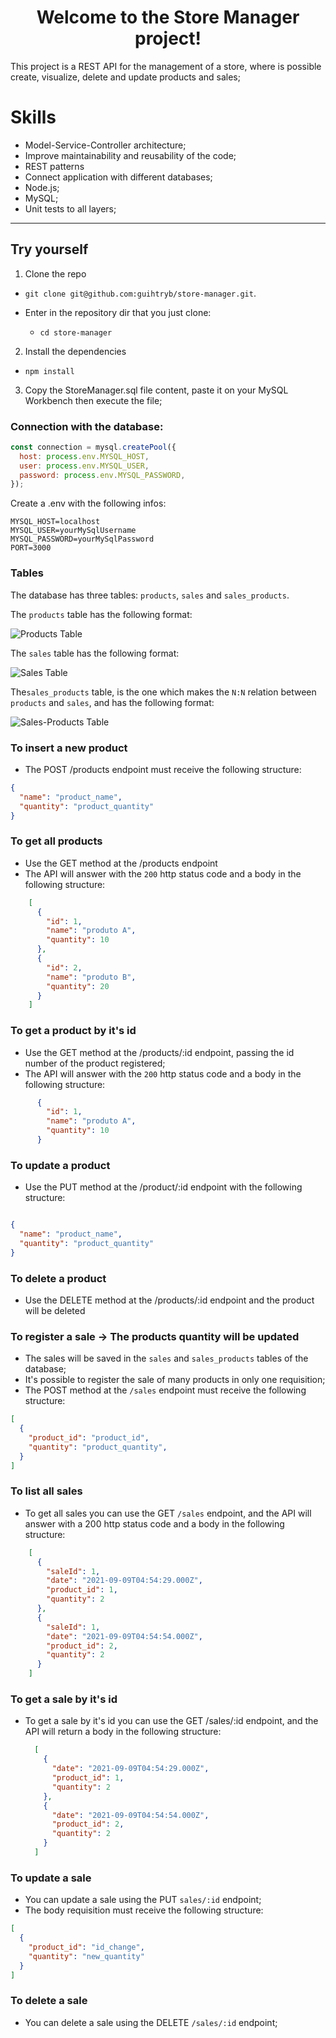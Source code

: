 <h1 align="center"> Welcome to the Store Manager project! </h1>
  
  This project is a REST API for the management of a store, where is possible create, visualize, delete and update products and sales;

# Skills

- Model-Service-Controller architecture;
- Improve maintainability and reusability of the code;
- REST patterns
- Connect application with different databases;
- Node.js;
- MySQL;
- Unit tests to all layers;

---

## Try yourself

1. Clone the repo

- `git clone git@github.com:guihtryb/store-manager.git`.

- Enter in the repository dir that you just clone:
  - `cd store-manager`

2. Install the dependencies

- `npm install`

3. Copy the StoreManager.sql file content, paste it on your MySQL Workbench then execute the file;

### Connection with the database:

```javascript
const connection = mysql.createPool({
  host: process.env.MYSQL_HOST,
  user: process.env.MYSQL_USER,
  password: process.env.MYSQL_PASSWORD,
});
```
Create a .env with the following infos:
```
MYSQL_HOST=localhost
MYSQL_USER=yourMySqlUsername
MYSQL_PASSWORD=yourMySqlPassword
PORT=3000
```
### Tables


The database has three tables: `products`, `sales` and `sales_products`.

The `products` table has the following format:

![Products Table](./public/tableproducts.png)

The `sales` table has the following format:

![Sales Table](./public/tablesales.png)

The`sales_products` table, is the one which makes the `N:N` relation between `products` and `sales`, and has the following format:

![Sales-Products Table](./public/tablesalesproducts.png)


### To insert a new product

- The POST /products endpoint must receive the following structure:

```json
{
  "name": "product_name",
  "quantity": "product_quantity"
}
```

### To get all products

- Use the GET method at the /products endpoint
- The API will answer with the `200` http status code and a body in the following structure:

```json
    [
      {
        "id": 1,
        "name": "produto A",
        "quantity": 10
      },
      {
        "id": 2,
        "name": "produto B",
        "quantity": 20
      }
    ]
  ```

### To get a product by it's id

- Use the GET method at the /products/:id endpoint, passing the id number of the product registered;
- The API will answer with the `200` http status code and a body in the following structure:

```json
      {
        "id": 1,
        "name": "produto A",
        "quantity": 10
      }
  ```


### To update a product

- Use the PUT method at the /product/:id endpoint with the following structure:

```json

{
  "name": "product_name",
  "quantity": "product_quantity"
}
```

### To delete a product

- Use the DELETE method at the /products/:id endpoint and the product will be deleted

### To register a sale -> The products quantity will be updated

- The sales will be saved in the `sales` and `sales_products` tables of the database;
- It's possible to register the sale of many products in only one requisition;
- The POST method at the `/sales` endpoint must receive the following structure:

```json
[
  {
    "product_id": "product_id",
    "quantity": "product_quantity",
  }
]
```

### To list all sales

- To get all sales you can use the GET `/sales` endpoint, and the API will answer with a 200 http status code and a body in the following structure:

```json
    [
      {
        "saleId": 1,
        "date": "2021-09-09T04:54:29.000Z",
        "product_id": 1,
        "quantity": 2
      },
      {
        "saleId": 1,
        "date": "2021-09-09T04:54:54.000Z",
        "product_id": 2,
        "quantity": 2
      }
    ]
  ```
  
### To get a sale by it's id

- To get a sale by it's id you can use the GET /sales/:id endpoint, and the API will return a body in the following structure:

    ```json
      [
        { 
          "date": "2021-09-09T04:54:29.000Z",
          "product_id": 1,
          "quantity": 2
        },
        {
          "date": "2021-09-09T04:54:54.000Z",
          "product_id": 2,
          "quantity": 2
        }
      ]
    ```

### To update a sale

- You can update a sale using the PUT `sales/:id` endpoint;
- The body requisition must receive the following structure:

```json
[
  {
    "product_id": "id_change",
    "quantity": "new_quantity"
  }
]
```

### To delete a sale

- You can delete a sale using the DELETE `/sales/:id` endpoint;



